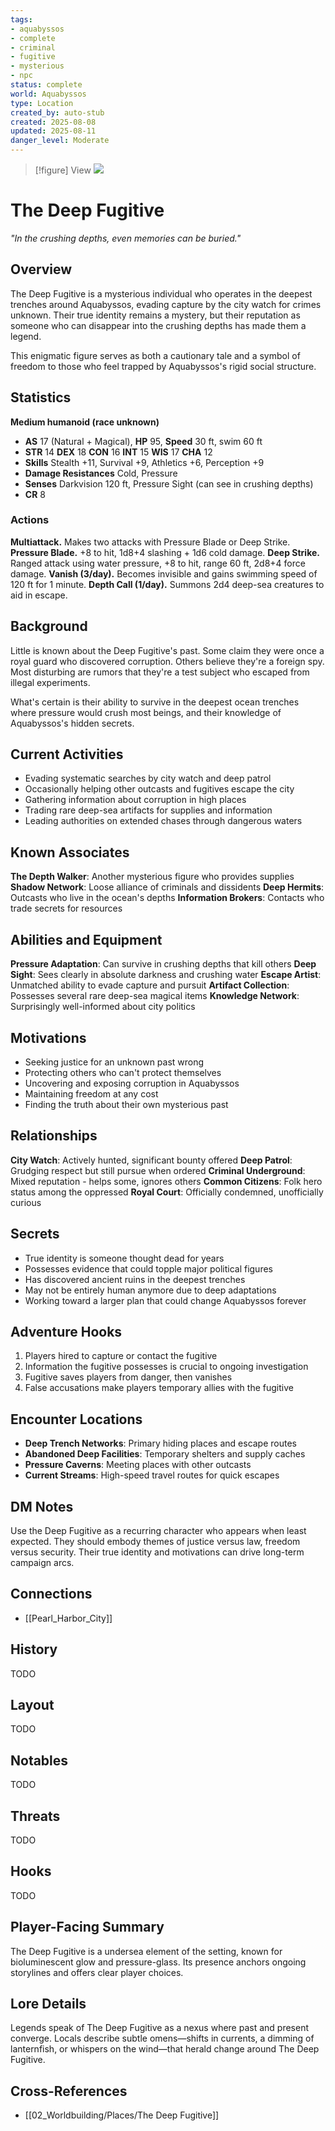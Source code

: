 ```yaml
---
tags:
- aquabyssos
- complete
- criminal
- fugitive
- mysterious
- npc
status: complete
world: Aquabyssos
type: Location
created_by: auto-stub
created: 2025-08-08
updated: 2025-08-11
danger_level: Moderate
---
```


> [!figure] View
![](04_Resources/Assets/Generated/Locations/location-city-the-deep-fugitive-the-deep-fugitive.svg)






# The Deep Fugitive

*"In the crushing depths, even memories can be buried."*

## Overview
The Deep Fugitive is a mysterious individual who operates in the deepest trenches around Aquabyssos, evading capture by the city watch for crimes unknown. Their true identity remains a mystery, but their reputation as someone who can disappear into the crushing depths has made them a legend.

This enigmatic figure serves as both a cautionary tale and a symbol of freedom to those who feel trapped by Aquabyssos's rigid social structure.

## Statistics
**Medium humanoid (race unknown)**
- **AS** 17 (Natural + Magical), **HP** 95, **Speed** 30 ft, swim 60 ft
- **STR** 14 **DEX** 18 **CON** 16 **INT** 15 **WIS** 17 **CHA** 12
- **Skills** Stealth +11, Survival +9, Athletics +6, Perception +9
- **Damage Resistances** Cold, Pressure
- **Senses** Darkvision 120 ft, Pressure Sight (can see in crushing depths)
- **CR** 8

### Actions
**Multiattack.** Makes two attacks with Pressure Blade or Deep Strike.
**Pressure Blade.** +8 to hit, 1d8+4 slashing + 1d6 cold damage.
**Deep Strike.** Ranged attack using water pressure, +8 to hit, range 60 ft, 2d8+4 force damage.
**Vanish (3/day).** Becomes invisible and gains swimming speed of 120 ft for 1 minute.
**Depth Call (1/day).** Summons 2d4 deep-sea creatures to aid in escape.

## Background
Little is known about the Deep Fugitive's past. Some claim they were once a royal guard who discovered corruption. Others believe they're a foreign spy. Most disturbing are rumors that they're a test subject who escaped from illegal experiments.

What's certain is their ability to survive in the deepest ocean trenches where pressure would crush most beings, and their knowledge of Aquabyssos's hidden secrets.

## Current Activities
- Evading systematic searches by city watch and deep patrol
- Occasionally helping other outcasts and fugitives escape the city
- Gathering information about corruption in high places
- Trading rare deep-sea artifacts for supplies and information
- Leading authorities on extended chases through dangerous waters

## Known Associates
**The Depth Walker**: Another mysterious figure who provides supplies
**Shadow Network**: Loose alliance of criminals and dissidents
**Deep Hermits**: Outcasts who live in the ocean's depths
**Information Brokers**: Contacts who trade secrets for resources

## Abilities and Equipment
**Pressure Adaptation**: Can survive in crushing depths that kill others
**Deep Sight**: Sees clearly in absolute darkness and crushing water
**Escape Artist**: Unmatched ability to evade capture and pursuit
**Artifact Collection**: Possesses several rare deep-sea magical items
**Knowledge Network**: Surprisingly well-informed about city politics

## Motivations
- Seeking justice for an unknown past wrong
- Protecting others who can't protect themselves
- Uncovering and exposing corruption in Aquabyssos
- Maintaining freedom at any cost
- Finding the truth about their own mysterious past

## Relationships
**City Watch**: Actively hunted, significant bounty offered
**Deep Patrol**: Grudging respect but still pursue when ordered
**Criminal Underground**: Mixed reputation - helps some, ignores others
**Common Citizens**: Folk hero status among the oppressed
**Royal Court**: Officially condemned, unofficially curious

## Secrets
- True identity is someone thought dead for years
- Possesses evidence that could topple major political figures
- Has discovered ancient ruins in the deepest trenches
- May not be entirely human anymore due to deep adaptations
- Working toward a larger plan that could change Aquabyssos forever

## Adventure Hooks
1. Players hired to capture or contact the fugitive
2. Information the fugitive possesses is crucial to ongoing investigation
3. Fugitive saves players from danger, then vanishes
4. False accusations make players temporary allies with the fugitive

## Encounter Locations
- **Deep Trench Networks**: Primary hiding places and escape routes
- **Abandoned Deep Facilities**: Temporary shelters and supply caches
- **Pressure Caverns**: Meeting places with other outcasts
- **Current Streams**: High-speed travel routes for quick escapes

## DM Notes
Use the Deep Fugitive as a recurring character who appears when least expected. They should embody themes of justice versus law, freedom versus security. Their true identity and motivations can drive long-term campaign arcs.


## Connections

- [[Pearl_Harbor_City]]


## History


TODO


## Layout


TODO


## Notables


TODO


## Threats


TODO


## Hooks


TODO

## Player-Facing Summary

The Deep Fugitive is a undersea element of the setting, known for bioluminescent glow and pressure-glass. Its presence anchors ongoing storylines and offers clear player choices.

## Lore Details

Legends speak of The Deep Fugitive as a nexus where past and present converge. Locals describe subtle omens—shifts in currents, a dimming of lanternfish, or whispers on the wind—that herald change around The Deep Fugitive.

## Cross-References

- [[02_Worldbuilding/Places/The Deep Fugitive]]

<!-- enriched: true -->
